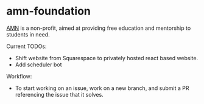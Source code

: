 # amn-foundation

[AMN](https://www.amnfoundation.org) is a non-profit, aimed at providing free education and mentorship to students in need. 

Current TODOs: 

- Shift website from Squarespace to privately hosted react based website.
- Add scheduler bot

Workflow: 

- To start working on an issue, work on a new branch, and submit a PR referencing the issue that it solves.

